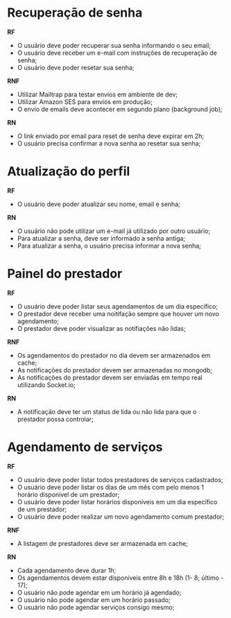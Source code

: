 # Recuperação de senha

**RF**

- O usuário deve poder recuperar sua senha informando o seu email;
- O usuário deve receber um e-mail com instruções de recuperação de senha;
- O usuário deve poder resetar sua senha;

**RNF**

- Utilizar Mailtrap para testar envios em ambiente de dev;
- Utilizar Amazon SES para envios em produção;
- O envio de emails deve acontecer em segundo plano (background job);

**RN**

- O link enviado por email para reset de senha deve expirar em 2h;
- O usuário precisa confirmar a nova senha ao resetar sua senha;



# Atualização do perfil

**RF**

- O usuário deve poder atualizar seu nome, email e senha;

**RN**

- O usuário não pode utilizar um e-mail já utilizado por outro usuário;
- Para atualizar a senha, deve ser informado a senha antiga;
- Para atualizar a senha, o usuário precisa informar a nova senha;

# Painel do prestador

**RF**

- O usuário deve poder listar seus agendamentos de um dia específico;
- O prestador deve receber uma noitifação sempre que houver um novo agendamento;
- O prestador deve poder visualizar as notifiações não lidas;

**RNF**

- Os agendamentos do prestador no dia devem ser armazenados em cache;
- As notificações do prestador devem ser armazenadas no mongodb;
- As notificações do prestador devem ser enviadas em tempo real utilizando Socket.io;

**RN**

- A notificação deve ter um status de lida ou não lida para que o prestador possa controlar;

# Agendamento de serviços

**RF**

- O usuário deve poder listar todos prestadores de serviços cadastrados;
- O usuário deve poder listar os dias de um mês com pelo menos 1 horário disponível de um prestador;
- O usuário deve poder listar horários disponíveis em um dia específico de um prestador;
- O usuário deve poder realizar um novo agendamento comum prestador;

**RNF**

- A listagem de prestadores deve ser armazenada em cache;

**RN**

- Cada agendamento deve durar 1h;
- Os agendamentos devem estar disponiveis entre 8h e 18h (1- 8; último - 17);
- O usuário não pode agendar em um horário já agendado;
- O usuário não pode agendar em um horário passado;
- O usuário não pode agendar serviços consigo mesmo;

